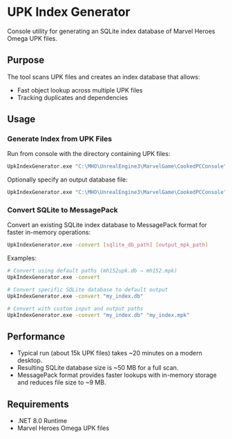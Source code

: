 ﻿# UPK Index Generator

Console utility for generating an SQLite index database of Marvel Heroes Omega UPK files.

## Purpose

The tool scans UPK files and creates an index database that allows:

* Fast object lookup across multiple UPK files
* Tracking duplicates and dependencies

## Usage

### Generate Index from UPK Files

Run from console with the directory containing UPK files:

```bash
UpkIndexGenerator.exe "C:\MHO\UnrealEngine3\MarvelGame\CookedPCConsole"
```

Optionally specify an output database file:

```bash
UpkIndexGenerator.exe "C:\MHO\UnrealEngine3\MarvelGame\CookedPCConsole" "custom_index.db"
```

### Convert SQLite to MessagePack

Convert an existing SQLite index database to MessagePack format for faster in-memory operations:

```bash
UpkIndexGenerator.exe -convert [sqlite_db_path] [output_mpk_path]
```

Examples:

```bash
# Convert using default paths (mh152upk.db → mh152.mpk)
UpkIndexGenerator.exe -convert

# Convert specific SQLite database to default output
UpkIndexGenerator.exe -convert "my_index.db"

# Convert with custom input and output paths
UpkIndexGenerator.exe -convert "my_index.db" "my_index.mpk"
```

## Performance

* Typical run (about 15k UPK files) takes ~20 minutes on a modern desktop.
* Resulting SQLite database size is ~50 MB for a full scan.
* MessagePack format provides faster lookups with in-memory storage and reduces file size to ~9 MB.

## Requirements

* .NET 8.0 Runtime
* Marvel Heroes Omega UPK files